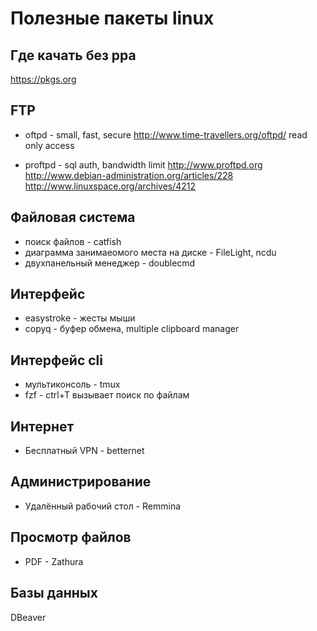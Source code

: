 Полезные пакеты linux
=====================

## Где качать без ppa

https://pkgs.org

## FTP

* oftpd - small, fast, secure
	http://www.time-travellers.org/oftpd/
	read only access

* proftpd - sql auth, bandwidth limit
	http://www.proftpd.org
	http://www.debian-administration.org/articles/228
	http://www.linuxspace.org/archives/4212

## Файловая система

* поиск файлов - catfish
* диаграмма занимаеомого места на диске - FileLight, ncdu
* двухпанельный менеджер - doublecmd

## Интерфейс

* easystroke - жесты мыши
* copyq - буфер обмена, multiple clipboard manager

## Интерфейс cli

* мультиконсоль - tmux
* fzf - ctrl+T вызывает поиск по файлам

## Интернет

* Бесплатный VPN - betternet

## Администрирование

* Удалённый рабочий стол - Remmina

## Просмотр файлов

* PDF - Zathura

## Базы данных

DBeaver
